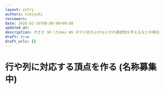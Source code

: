 ```yaml
---
layout: entry
authors: kimiyuki
reviewers:
date: 2020-01-16T00:00:00+09:00
updated_at:
description: 大きさ $H \times W$ のマス目の上のなにかの連結性を考えるなどの場合に、行と列のそれぞれに対応する $H + W$ 個の追加の頂点を考えるとうまくいくことがある。
draft: true
draft_urls: []
---
```


# 行や列に対応する頂点を作る (名称募集中)
